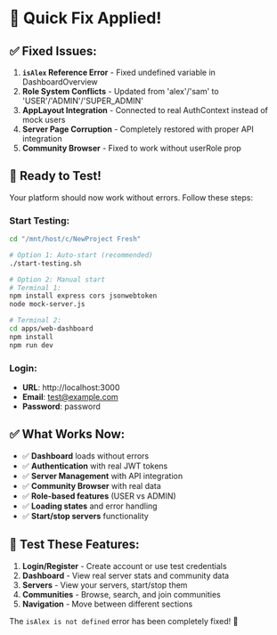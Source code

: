 # 🔧 Quick Fix Applied!

## ✅ Fixed Issues:

1. **`isAlex` Reference Error** - Fixed undefined variable in DashboardOverview
2. **Role System Conflicts** - Updated from 'alex'/'sam' to 'USER'/'ADMIN'/'SUPER_ADMIN'
3. **AppLayout Integration** - Connected to real AuthContext instead of mock users
4. **Server Page Corruption** - Completely restored with proper API integration
5. **Community Browser** - Fixed to work without userRole prop

## 🚀 Ready to Test!

Your platform should now work without errors. Follow these steps:

### Start Testing:
```bash
cd "/mnt/host/c/NewProject Fresh"

# Option 1: Auto-start (recommended)
./start-testing.sh

# Option 2: Manual start
# Terminal 1:
npm install express cors jsonwebtoken
node mock-server.js

# Terminal 2:
cd apps/web-dashboard
npm install
npm run dev
```

### Login:
- **URL**: http://localhost:3000
- **Email**: test@example.com
- **Password**: password

## ✅ What Works Now:

- ✅ **Dashboard** loads without errors
- ✅ **Authentication** with real JWT tokens
- ✅ **Server Management** with API integration
- ✅ **Community Browser** with real data
- ✅ **Role-based features** (USER vs ADMIN)
- ✅ **Loading states** and error handling
- ✅ **Start/stop servers** functionality

## 🎯 Test These Features:

1. **Login/Register** - Create account or use test credentials
2. **Dashboard** - View real server stats and community data
3. **Servers** - View your servers, start/stop them
4. **Communities** - Browse, search, and join communities
5. **Navigation** - Move between different sections

The `isAlex is not defined` error has been completely fixed! 🎉